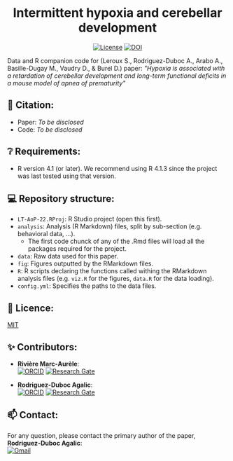 <div align="center">
 
 <h1>Intermittent hypoxia and cerebellar development</h1>

 [![License](https://img.shields.io/badge/license-MIT-blue.svg)](/LICENSE)
 [![DOI](https://zenodo.org/badge/484983414.svg)](https://zenodo.org/badge/latestdoi/484983414)

</div>

Data and R companion code for (Leroux S., Rodriguez-Duboc A., Arabo A., Basille-Dugay M., Vaudry D., & Burel D.) paper: *"Hypoxia is associated with a retardation of cerebellar development and long-term functional deficits in a mouse model of apnea of prematurity"*

## 📖 Citation:

- Paper: *To be disclosed*
- Code: *To be disclosed*

## ❔ Requirements:

- R version 4.1 (or later). We recommend using R 4.1.3 since the project was last tested using that version.

## 💻 Repository structure:

- `LT-AoP-22.RProj`: R Studio project (open this first).
- `analysis`: Analysis (R Markdown) files, split by sub-section (e.g. behavioral data, ...). 
  - The first code chunck of any of the .Rmd files will load all the packages required for the project.
- `data`: Raw data used for this paper.
- `fig`: Figures outputted by the RMarkdown files.
- `R`: R scripts declaring the functions called withing the RMarkdown analysis files (e.g. `viz.R` for the figures, `data.R` for the data loading).
- `config.yml`: Specifies the paths to the data files.

## 📜 Licence:

[MIT](LICENSE)

## ✨ Contributors:

- **Rivière Marc-Aurèle**:  
[![ORCID](https://img.shields.io/badge/ORCID-A6CE39?style=flat-square&labelColor=white&logo=orcid&logoColor=A6CE39)][ORCID_MAR]
[![Research Gate](https://img.shields.io/badge/ResearchGate-00CCBB?style=flat-square&labelColor=white&logo=researchgate&logoColor=00CCBB)][RG_MAR]

- **Rodriguez-Duboc Agalic**:  
[![ORCID](https://img.shields.io/badge/ORCID-A6CE39?style=flat-square&labelColor=white&logo=orcid&logoColor=A6CE39)][ORCID_ARD]
[![Research Gate](https://img.shields.io/badge/ResearchGate-00CCBB?style=flat-square&labelColor=white&logo=researchgate&logoColor=00CCBB)][RG_ARD]

## 📫 Contact:

For any question, please contact the primary author of the paper, **Rodriguez-Duboc Agalic**:  
<a href="mailto:agalic.rd@gmail.com?subject=Intermittent%20Hypoxia%20and%20Cerebellar%20Development">![Gmail](https://img.shields.io/badge/Gmail-C71610?style=flat-square&labelColor=white&logo=Gmail&logoColor=C71610)</a>


<!----------------------------------->

[RG_MAR]: https://www.researchgate.net/profile/Marc_Aurele_Riviere2
[ORCID_MAR]: https://orcid.org/0000-0002-5108-3382
[RG_ARD]: https://www.researchgate.net/profile/Agalic-Rodriguez-Duboc
[ORCID_ARD]: https://orcid.org/0000-0002-2084-3780
